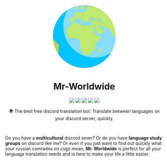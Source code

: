 <p align="center">
<img src="./images/icon.png" height="200" width="200" >
</p>
<h1 align = "center"> Mr-Worldwide </h1>

<p align="center">
   <img  src="https://img.shields.io/badge/license-MIT-green">
 <img  src="https://img.shields.io/badge/build-passing-brightgreen">
   <img  src="https://img.shields.io/badge/version-1.0.0-orange">
   <img  src="https://img.shields.io/badge/npm-v6.14.9-blue">
  <img  src="https://img.shields.io/badge/node-v12.18.2-yellow">
 </p>

<p align="center">🌍 The best free discord translation bot. Translate between languages on your discord server, quickly.</p>

<br>

<p align="center">
  
Do you have a **multicultural** discord sever? Or do you have **language study groups** on discord like me? Or even if you just want to find out quickly what your russian comrades on csgo mean, **Mr. Worldwide** is perfect for all your language translation needs and is here to make your life a little easier.

</p>